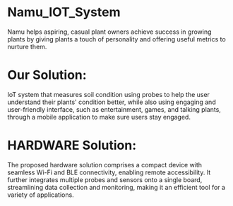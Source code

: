 # Namu_IOT_System
Namu helps aspiring, casual plant owners achieve success in growing plants by giving plants a touch of personality and offering useful metrics to nurture them.

# Our Solution:
IoT system that measures soil condition using probes to help the user understand their plants' condition better, while also using engaging and user-friendly interface, such as entertainment, games, and talking plants,  through a mobile application to make sure users stay engaged.

# HARDWARE Solution:
The proposed hardware solution comprises a compact device with seamless Wi-Fi and BLE connectivity, enabling remote accessibility. It further integrates multiple probes and sensors onto a single board, streamlining data collection and monitoring, making it an efficient tool for a variety of applications.

